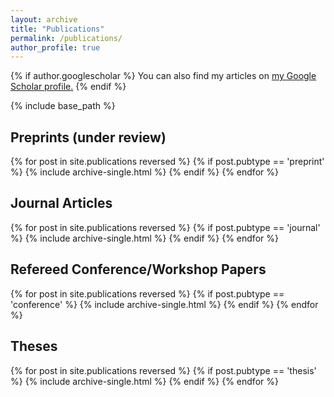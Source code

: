 ```yaml
---
layout: archive
title: "Publications"
permalink: /publications/
author_profile: true
---
```


{% if author.googlescholar %}
  You can also find my articles on <u><a href="{{author.googlescholar}}">my Google Scholar profile</a>.</u>
{% endif %}

{% include base_path %}

Preprints (under review)
---
{% for post in site.publications reversed %}
  {% if post.pubtype == 'preprint' %}
      {% include archive-single.html %}
  {% endif %}
{% endfor %}



Journal Articles
---
{% for post in site.publications reversed %}
  {% if post.pubtype == 'journal' %}
      {% include archive-single.html %}
  {% endif %}
{% endfor %}

Refereed Conference/Workshop Papers
---
{% for post in site.publications reversed %}
  {% if post.pubtype == 'conference' %}
      {% include archive-single.html %}
  {% endif %}
{% endfor %}

Theses
---
{% for post in site.publications reversed %}
  {% if post.pubtype == 'thesis' %}
      {% include archive-single.html %}
  {% endif %}
{% endfor %}

